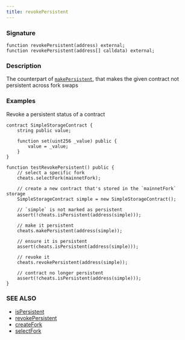 ```yaml
---
title: revokePersistent
---
```


### Signature

```solidity
function revokePersistent(address) external;
function revokePersistent(address[] calldata) external;
```

### Description

The counterpart of [`makePersistent`](./make-persistent.md), that makes the given contract not persistent across fork swaps

### Examples

Revoke a persistent status of a contract

```solidity
contract SimpleStorageContract {
    string public value;

    function set(uint256 _value) public {
        value = _value;
    }
}

function testRevokePersistent() public {
    // select a specific fork
    cheats.selectFork(mainnetFork);

    // create a new contract that's stored in the `mainnetFork` storage
    SimpleStorageContract simple = new SimpleStorageContract();

    // `simple` is not marked as persistent
    assert(!cheats.isPersistent(address(simple)));

    // make it persistent
    cheats.makePersistent(address(simple));

    // ensure it is persistent
    assert(cheats.isPersistent(address(simple)));

    // revoke it
    cheats.revokePersistent(address(simple));

    // contract no longer persistent
    assert(!cheats.isPersistent(address(simple)));
}
```

### SEE ALSO

- [isPersistent](./is-persistent.md)
- [revokePersistent](./revoke-persistent.md)
- [createFork](./create-fork.md)
- [selectFork](./select-fork.md)
